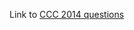 Link to [CCC 2014 questions](https://www.cemc.uwaterloo.ca/contests/computing/2014/stage%201/juniorEn.pdf)
